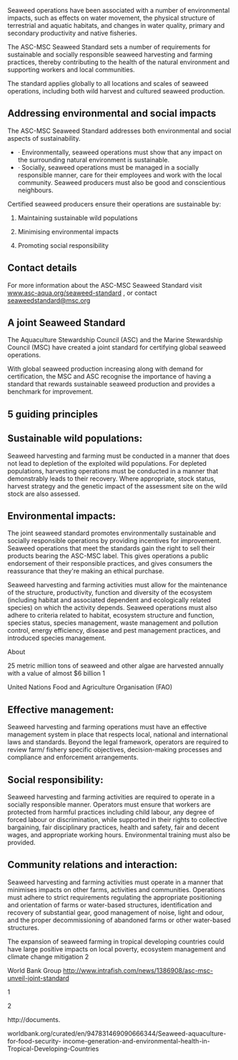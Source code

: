 <!-- image -->

Seaweed operations have been associated with a number of environmental impacts, such as effects on water movement, the physical structure of terrestrial and aquatic habitats, and changes in water quality, primary and secondary productivity and native fisheries.

The ASC-MSC Seaweed Standard sets a number of requirements for sustainable and socially responsible seaweed harvesting and farming practices, thereby contributing to the health of the natural environment and supporting workers and local communities.

The standard applies globally to all locations and scales of seaweed operations, including both wild harvest and cultured seaweed production.

<!-- image -->

## Addressing environmental and social impacts

The ASC-MSC Seaweed Standard addresses both environmental and social aspects of sustainability.

- · Environmentally, seaweed operations must show that any impact on the surrounding natural environment is sustainable.
- · Socially, seaweed operations must be managed in a socially responsible manner, care for their employees and work with the local community. Seaweed producers must also be good and conscientious neighbours.

Certified seaweed producers ensure their operations are sustainable by:

<!-- image -->

1. Maintaining sustainable wild populations

<!-- image -->

<!-- image -->

2. Minimising environmental impacts

<!-- image -->

4. Promoting social responsibility

<!-- image -->

## Contact details

For more information about the ASC-MSC Seaweed Standard visit www.asc-aqua.org/seaweed-standard , or contact seaweedstandard@msc.org

<!-- image -->

## A joint Seaweed Standard

The Aquaculture Stewardship Council (ASC) and the Marine Stewardship Council (MSC) have created a joint standard for certifying global seaweed operations.

With global seaweed production increasing along with demand for certification, the MSC and ASC recognise the importance of having a standard that rewards sustainable seaweed production and provides a benchmark for improvement.

## 5 guiding principles

## Sustainable wild populations:

Seaweed harvesting and farming must be conducted in a manner that does not lead to depletion of the exploited wild populations. For depleted populations, harvesting operations must be conducted in a manner that demonstrably leads to their recovery. Where appropriate, stock status, harvest strategy and the genetic impact of the assessment site on the wild stock are also assessed.

## Environmental impacts:

The joint seaweed standard promotes environmentally sustainable and socially responsible operations by providing incentives for improvement. Seaweed operations that meet the standards gain the right to sell their products bearing the ASC-MSC label. This gives operations a public endorsement of their responsible practices, and gives consumers the reassurance that they're making an ethical purchase.

Seaweed harvesting and farming activities must allow for the maintenance of the structure, productivity, function and diversity of the ecosystem (including habitat and associated dependent and ecologically related species) on which the activity depends. Seaweed operations must also adhere to criteria related to habitat, ecosystem structure and function, species status, species management, waste management and pollution control, energy efficiency, disease and pest management practices, and introduced species management.

<!-- image -->

About

25 metric million tons of seaweed and other algae are harvested annually with a value of almost $6 billion 1

United Nations Food and Agriculture Organisation (FAO)

## Effective management:

Seaweed harvesting and farming operations must have an effective management system in place that respects local, national and international laws and standards. Beyond the legal framework, operators are required to review farm/ fishery specific objectives, decision-making processes and compliance and enforcement arrangements.

## Social responsibility:

Seaweed harvesting and farming activities are required to operate in a socially responsible manner. Operators must ensure that workers are protected from harmful practices including child labour, any degree of forced labour or discrimination, while supported in their rights to collective bargaining, fair disciplinary practices, health and safety, fair and decent wages, and appropriate working hours. Environmental training must also be provided.

## Community relations and interaction:

Seaweed harvesting and farming activities must operate in a manner that minimises impacts on other farms, activities and communities. Operations must adhere to strict requirements regulating the appropriate positioning and orientation of farms or water-based structures, identification and recovery of substantial gear, good management of noise, light and odour, and the proper decommissioning of abandoned farms or other water-based structures.

The expansion of seaweed farming in tropical developing countries could have large positive impacts on local poverty, ecosystem management and climate change mitigation 2

World Bank Group http://www.intrafish.com/news/1386908/asc-msc-unveil-joint-standard

1

2

http://documents.

worldbank.org/curated/en/947831469090666344/Seaweed-aquaculture-for-food-security- income-generation-and-environmental-health-in-Tropical-Developing-Countries
